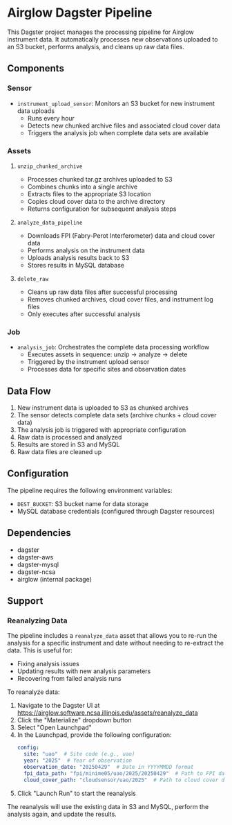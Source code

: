 # Airglow Dagster Pipeline

This Dagster project manages the processing pipeline for Airglow instrument data. It automatically processes new observations uploaded to an S3 bucket, performs analysis, and cleans up raw data files.

## Components

### Sensor
- `instrument_upload_sensor`: Monitors an S3 bucket for new instrument data uploads
  - Runs every hour
  - Detects new chunked archive files and associated cloud cover data
  - Triggers the analysis job when complete data sets are available

### Assets
1. `unzip_chunked_archive`
   - Processes chunked tar.gz archives uploaded to S3
   - Combines chunks into a single archive
   - Extracts files to the appropriate S3 location
   - Copies cloud cover data to the archive directory
   - Returns configuration for subsequent analysis steps

2. `analyze_data_pipeline`
   - Downloads FPI (Fabry-Perot Interferometer) data and cloud cover data
   - Performs analysis on the instrument data
   - Uploads analysis results back to S3
   - Stores results in MySQL database

3. `delete_raw`
   - Cleans up raw data files after successful processing
   - Removes chunked archives, cloud cover files, and instrument log files
   - Only executes after successful analysis

### Job
- `analysis_job`: Orchestrates the complete data processing workflow
  - Executes assets in sequence: unzip → analyze → delete
  - Triggered by the instrument upload sensor
  - Processes data for specific sites and observation dates

## Data Flow
1. New instrument data is uploaded to S3 as chunked archives
2. The sensor detects complete data sets (archive chunks + cloud cover data)
3. The analysis job is triggered with appropriate configuration
4. Raw data is processed and analyzed
5. Results are stored in S3 and MySQL
6. Raw data files are cleaned up

## Configuration
The pipeline requires the following environment variables:
- `DEST_BUCKET`: S3 bucket name for data storage
- MySQL database credentials (configured through Dagster resources)

## Dependencies
- dagster
- dagster-aws
- dagster-mysql
- dagster-ncsa
- airglow (internal package)

## Support

### Reanalyzing Data
The pipeline includes a `reanalyze_data` asset that allows you to re-run the analysis for a specific instrument and date without needing to re-extract the data. This is useful for:
- Fixing analysis issues
- Updating results with new analysis parameters
- Recovering from failed analysis runs

To reanalyze data:

1. Navigate to the Dagster UI at https://airglow.software.ncsa.illinois.edu/assets/reanalyze_data
2. Click the "Materialize" dropdown button
3. Select "Open Launchpad"
4. In the Launchpad, provide the following configuration:
   ```yaml
   config:
     site: "uao"  # Site code (e.g., uao)
     year: "2025"  # Year of observation
     observation_date: "20250429"  # Date in YYYYMMDD format
     fpi_data_path: "fpi/minime05/uao/2025/20250429"  # Path to FPI data in S3
     cloud_cover_path: "cloudsensor/uao/2025"  # Path to cloud cover data in S3
   ```
5. Click "Launch Run" to start the reanalysis

The reanalysis will use the existing data in S3 and MySQL, perform the analysis again, and update the results. 